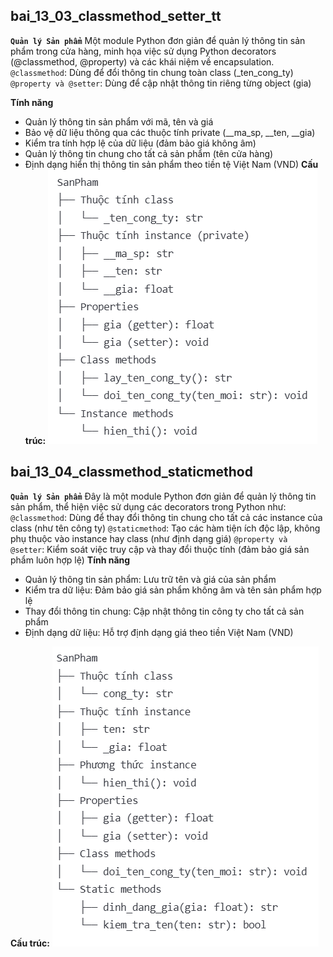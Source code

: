 ##

## bai_13_03_classmethod_setter_tt
**`Quản lý Sản phẩm`**
Một module Python đơn giản để quản lý thông tin sản phẩm trong cửa hàng, minh họa việc sử dụng Python decorators (@classmethod, @property) và các khái niệm về encapsulation.
`@classmethod`: Dùng để đổi thông tin chung toàn class (_ten_cong_ty)
`@property và @setter`: Dùng để cập nhật thông tin riêng từng object (gia)

**Tính năng**
- Quản lý thông tin sản phẩm với mã, tên và giá
- Bảo vệ dữ liệu thông qua các thuộc tính private (__ma_sp, __ten, __gia)
- Kiểm tra tính hợp lệ của dữ liệu (đảm bảo giá không âm)
- Quản lý thông tin chung cho tất cả sản phẩm (tên cửa hàng)
- Định dạng hiển thị thông tin sản phẩm theo tiền tệ Việt Nam (VND)
**Cấu trúc:**
![alt text](image-1.png)


## bai_13_04_classmethod_staticmethod

**`Quản lý Sản phẩm`**
Đây là một module Python đơn giản để quản lý thông tin sản phẩm, thể hiện việc sử dụng các decorators trong Python như:
`@classmethod`: Dùng để thay đổi thông tin chung cho tất cả các instance của class (như tên công ty)
`@staticmethod`: Tạo các hàm tiện ích độc lập, không phụ thuộc vào instance hay class (như định dạng giá)
`@property và @setter`: Kiểm soát việc truy cập và thay đổi thuộc tính (đảm bảo giá sản phẩm luôn hợp lệ)
**Tính năng**
- Quản lý thông tin sản phẩm: Lưu trữ tên và giá của sản phẩm
- Kiểm tra dữ liệu: Đảm bảo giá sản phẩm không âm và tên sản phẩm hợp lệ
- Thay đổi thông tin chung: Cập nhật thông tin công ty cho tất cả sản phẩm
- Định dạng dữ liệu: Hỗ trợ định dạng giá theo tiền Việt Nam (VND)

**Cấu trúc:**
![alt text](image.png)